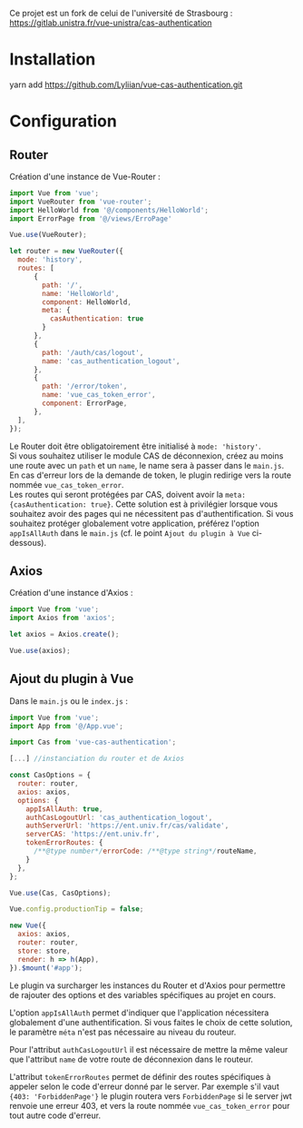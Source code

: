 Ce projet est un fork de celui de l'université de Strasbourg : https://gitlab.unistra.fr/vue-unistra/cas-authentication

# Installation 

yarn add https://github.com/Lyliian/vue-cas-authentication.git

# Configuration 

## Router

Création d'une instance de Vue-Router :

```javascript
import Vue from 'vue';
import VueRouter from 'vue-router';
import HelloWorld from '@/components/HelloWorld';
import ErrorPage from '@/views/ErroPage'

Vue.use(VueRouter);

let router = new VueRouter({
  mode: 'history',
  routes: [
      {
        path: '/',
        name: 'HelloWorld',
        component: HelloWorld,
        meta: {
          casAuthentication: true
        }
      },
      {
        path: '/auth/cas/logout',
        name: 'cas_authentication_logout',
      },
      {
        path: '/error/token',
        name: 'vue_cas_token_error',
        component: ErrorPage,
      },
  ],
});
```

Le Router doit être obligatoirement être initialisé à `mode: 'history'`.  
Si vous souhaitez utiliser le module CAS de déconnexion, 
créez au moins une route avec un `path` et un `name`, 
le name sera à passer dans le `main.js`.  
En cas d'erreur lors de la demande de token, le plugin redirige vers la route nommée `vue_cas_token_error`.  
Les routes qui seront protégées par CAS, doivent avoir la `meta: {casAuthentication: true}`. 
Cette solution est à privilégier lorsque vous souhaitez avoir des pages qui ne nécessitent pas d'authentification. Si vous souhaitez protéger globalement votre application, préférez l'option `appIsAllAuth` dans le `main.js` (cf. le point `Ajout du plugin à Vue` ci-dessous).

## Axios

Création d'une instance d'Axios : 

```javascript
import Vue from 'vue';
import Axios from 'axios';

let axios = Axios.create();

Vue.use(axios);
```

## Ajout du plugin à Vue

Dans le `main.js` ou le `index.js` :

```javascript
import Vue from 'vue';
import App from '@/App.vue';

import Cas from 'vue-cas-authentication';

[...] //instanciation du router et de Axios

const CasOptions = {
  router: router,
  axios: axios,
  options: {
    appIsAllAuth: true,
    authCasLogoutUrl: 'cas_authentication_logout',
    authServerUrl: 'https://ent.univ.fr/cas/validate',
    serverCAS: 'https://ent.univ.fr',
    tokenErrorRoutes: {
      /**@type number*/errorCode: /**@type string*/routeName,
    }
  },
};

Vue.use(Cas, CasOptions);

Vue.config.productionTip = false;

new Vue({
  axios: axios,
  router: router,
  store: store,
  render: h => h(App),
}).$mount('#app');
```

Le plugin va surcharger les instances du Router et d'Axios pour permettre de rajouter des options et des variables spécifiques au projet en cours.  

L'option `appIsAllAuth` permet d'indiquer que l'application nécessitera globalement d'une authentification.
Si vous faites le choix de cette solution, le paramètre `méta` n'est pas nécessaire au niveau du routeur.

Pour l'attribut `authCasLogoutUrl` il est nécessaire de mettre la même valeur que l'attribut `name` de votre route de déconnexion dans le routeur.

L'attribut `tokenErrorRoutes` permet de définir des routes spécifiques à appeler selon le code d'erreur donné par le server.
Par exemple s'il vaut `{403: 'ForbiddenPage'}` le plugin routera vers `ForbiddenPage` si le server jwt renvoie une erreur 403, 
et vers la route nommée `vue_cas_token_error` pour tout autre code d'erreur.
